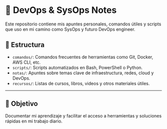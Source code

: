 # 📘 DevOps & SysOps Notes

Este repositorio contiene mis apuntes personales, comandos útiles y scripts que uso en mi camino como SysOps y futuro DevOps engineer.

## 📁 Estructura

- `comandos/`: Comandos frecuentes de herramientas como Git, Docker, AWS CLI, etc.
- `scripts/`: Scripts automatizados en Bash, PowerShell o Python.
- `notas/`: Apuntes sobre temas clave de infraestructura, redes, cloud y DevOps.
- `recursos/`: Listas de cursos, libros, videos y otros materiales útiles.

---

## 📌 Objetivo

Documentar mi aprendizaje y facilitar el acceso a herramientas y soluciones rápidas en mi trabajo diario.


